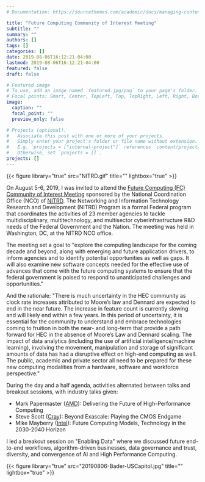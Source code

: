 ```yaml
---
# Documentation: https://sourcethemes.com/academic/docs/managing-content/

title: "Future Computing Community of Interest Meeting"
subtitle: ""
summary: ""
authors: []
tags: []
categories: []
date: 2019-08-06T16:12:21-04:00
lastmod: 2019-08-06T16:12:21-04:00
featured: false
draft: false

# Featured image
# To use, add an image named `featured.jpg/png` to your page's folder.
# Focal points: Smart, Center, TopLeft, Top, TopRight, Left, Right, BottomLeft, Bottom, BottomRight.
image:
  caption: ""
  focal_point: ""
  preview_only: false

# Projects (optional).
#   Associate this post with one or more of your projects.
#   Simply enter your project's folder or file name without extension.
#   E.g. `projects = ["internal-project"]` references `content/project/deep-learning/index.md`.
#   Otherwise, set `projects = []`.
projects: []
---
```


{{< figure library="true" src="NITRD.gif" title="" lightbox="true" >}}

On August 5-6, 2019, I was invited to attend the [Future Computing (FC) Community of Interest Meeting](https://www.nitrd.gov/nitrdgroups/index.php?title=FC-COI-2019) sponsored by the National Coordination Office (NCO) of [NITRD](https://nitrd.gov/).  The Networking and Information Technology Research and Development (NITRD) Program is a formal Federal program that coordinates the activities of 23 member agencies to tackle multidisciplinary, multitechnology, and multisector cyberinfrastructure R&D needs of the Federal Government and the Nation.  The meeting was held in Washington, DC, at the NITRD NCO office. 

The meeting set a goal to "explore the computing landscape for the coming decade and beyond, along with emerging and future application drivers, to inform agencies and to identify potential opportunities as well as gaps.  It will also examine new software concepts needed for the effective use of advances that come with the future computing systems to ensure that the federal government is poised to respond to unanticipated challenges and opportunities."  

And the rationale: "There is much uncertainty in the HEC community as clock rate increases attributed to Moore’s law and Dennard are expected to end in the near future. The increase in feature count is currently slowing and will likely end within a few years. In this period of uncertainty, it is essential for the community to understand and embrace technologies coming to fruition in both the near- and long-term that provide a path forward for HEC in the absence of Moore’s Law and Dennard scaling. The impact of data analytics (including the use of artificial intelligence/machine learning), involving the movement, manipulation and storage of significant amounts of data has had a disruptive effect on high-end computing as well. The public, academic and private sector all need to be prepared for these new computing modalities from a hardware, software and workforce perspective."

During the day and a half agenda, activities alternated between talks and breakout sessions, with industry talks given:

- Mark Papermaster ([AMD](https://www.amd.com/)): Delivering the Future of High-Performance Computing 
- Steve Scott ([Cray](https://www.cray.com/)):  Beyond Exascale: Playing the CMOS Endgame
- Mike Mayberry ([Intel](https://www.intel.com)): Future Computing Models, Technology in the 2030-2040 Horizon

I led a breakout session on "Enabling Data" where we discussed future end-to-end workflows, algorithm-driven businesses, data governance and trust, diversity, and convergence of AI and High Performance Computing.

{{< figure library="true" src="20190806-Bader-USCapitol.jpg" title="" lightbox="true" >}}
